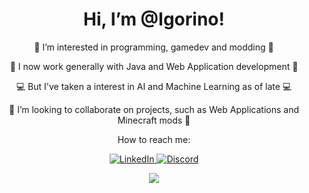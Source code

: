 <h1 align="center">  Hi, I’m @Igorino!  </h1>

<p align="center"> 👀 I’m interested in programming, gamedev and modding 👀 </p>
<p align="center"> 🌱 I now work generally with Java and Web Application development 🌱 </p>
<p align="center"> 💻 But I've taken a interest in AI and Machine Learning as of late 💻 </p>
<p align="center"> 💞️ I’m looking to collaborate on projects, such as Web Applications and Minecraft mods 💞️ </p>
<p align="center">  How to reach me: </p>

<p align="center"> 
  <a href="https://www.linkedin.com/in/igor-ferreira-aab3aa44/">
    <img alt="LinkedIn" src="https://img.shields.io/badge/-Igor%20Ferreira-blue?style=flat-square&logo=Linkedin&logoColor=white&link=https://www.linkedin.com/in/igor-ferreira-aab3aa44/"/>
  </a>
  <a href="https://discordapp.com/users/345026104030484737">
    <img alt="Discord" src="https://img.shields.io/badge/-Igorino%233369-blue?style=flat-square&logo=Discord&logoColor=white"/>
  </a>
</p>
<p align="center">
  <img src="https://github-readme-stats.vercel.app/api/top-langs/?username=Igorino&layout=compact&langs_count=8&theme=algolia&hide_border=true&bg_color=ffffff00">
</p>


<!---

Igorino/Igorino is a ✨ special ✨ repository because its `README.md` (this file) appears on your GitHub profile.
You can click the Preview link to take a look at your changes.
--->
